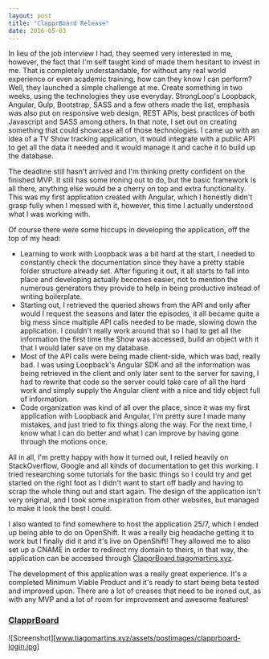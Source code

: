 ```yaml
---
layout: post
title: "ClapprBoard Release"
date: 2016-05-03
---
```


In lieu of the job interview I had, they seemed very interested in me, however, the fact that I'm self taught kind of made them hesitant to invest in me. That is completely understandable, for without any real world experience or even academic training, how can they know I can perform? 
Well, they launched a simple challenge at me. Create something in two weeks, using the technologies they use everyday. StrongLoop's Loopback, Angular, Gulp, Bootstrap, SASS and a few others made the list, emphasis was also put on responsive web design, REST APIs, best practices of both Javascript and SASS among others. In that note, I set out on creating something that could showcase all of those technologies. I came up with an idea of a TV Show tracking application, it would integrate with a public API to get all the data it needed and it would manage it and cache it to build up the database. 

The deadline still hasn't arrived and I'm thinking pretty confident on the finished MVP. It still has some ironing out to do, but the basic framework is all there, anything else would be a cherry on top and extra functionality. 
This was my first application created with Angular, which I honestly didn't grasp fully when I messed with it, however, this time I actually understood what I was working with. 

Of course there were some hiccups in developing the application, off the top of my head: 
- Learning to work with Loopback was a bit hard at the start, I needed to constantly check the documentation since they have a pretty stable folder structure already set. After figuring it out, it all starts to fall into place and developing actually becomes easier, not to mention the numerous generators they provide to help in being productive instead of writing boilerplate.
- Starting out, I retrieved the queried shows from the API and only after would I request the seasons and later the episodes, it all became quite a big mess since multiple API calls needed to be made, slowing down the application. I couldn't really work around that so I had to get all the information the first time the Show was accessed, build an object with it that I would later save on my database.
- Most of the API calls were being made client-side, which was bad, really bad. I was using Loopback's Angular SDK and all the information was being retrieved in the client and only later sent to the server for saving, I had to rewrite that code so the server could take care of all the hard work and simply supply the Angular client with a nice and tidy object full of information.
- Code organization was kind of all over the place, since it was my first application with Loopback and Angular, I'm pretty sure I made many mistakes, and just tried to fix things along the way. For the next time, I know what I can do better and what I can improve by having gone through the motions once. 

All in all, I'm pretty happy with how it turned out, I relied heavily on StackOverflow, Google and all kinds of documentation to get this working. I tried researching some tutorials for the basic things so I could try and get started on the right foot as I didn't want to start off badly and having to scrap the whole thing out and start again. The design of the application isn't very original, and I took some inspiration from other websites, but managed to make it look the best I could. 

I also wanted to find somewhere to host the application 25/7, which I ended up being able to do on OpenShift. It was a really big headache getting it to work but I finally did it and it's live on OpenShift! They allowed me to also set up a CNAME in order to redirect my domain to theirs, in that way, the application can be accessed through [ClapprBoard.tiagomartins.xyz](ClapprBoard.tiagomartins.xyz). 

The development of this application was a really great experience. It's a completed Minimum Viable Product and it's ready to start being beta tested and improved upon. There are a lot of creases that need to be ironed out, as with any MVP and a lot of room for improvement and awesome features! 

### [ClapprBoard](clapprboard.tiagomartins.xyz)

![Screenshot][www.tiagomartins.xyz/assets/postimages/clapprboard-login.jpg]


